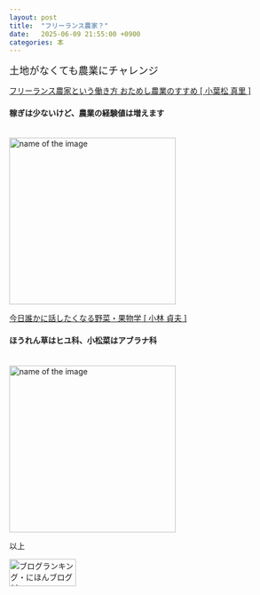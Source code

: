 ```yaml
---
layout: post
title:  "フリーランス農家？"
date:   2025-06-09 21:55:00 +0900
categories: 本
---
```



<font size="4" face="ＭＳ ゴシック">土地がなくても農業にチャレンジ</font>

<a href="https://hb.afl.rakuten.co.jp/ichiba/298dc662.e1081edd.298dc663.4277a342/?pc=https%3A%2F%2Fitem.rakuten.co.jp%2Fbook%2F18067673%2F&link_type=text&ut=eyJwYWdlIjoiaXRlbSIsInR5cGUiOiJ0ZXh0Iiwic2l6ZSI6IjI0MHgyNDAiLCJuYW0iOjEsIm5hbXAiOiJyaWdodCIsImNvbSI6MSwiY29tcCI6ImRvd24iLCJwcmljZSI6MCwiYm9yIjoxLCJjb2wiOjEsImJidG4iOjEsInByb2QiOjAsImFtcCI6ZmFsc2V9" target="_blank" rel="nofollow sponsored noopener" style="word-wrap:break-word;">フリーランス農家という働き方 おためし農業のすすめ [ 小葉松 真里 ]</a>
<h4>稼ぎは少ないけど、農業の経験値は増えます</h4><br>
<img src="https://se8move.github.io/blog/img/IMG_6109.JPG" alt="name of the image" width="300" height="auto">

<br>

<a href="https://hb.afl.rakuten.co.jp/ichiba/298dc662.e1081edd.298dc663.4277a342/?pc=https%3A%2F%2Fitem.rakuten.co.jp%2Fbook%2F18174197%2F&link_type=text&ut=eyJwYWdlIjoiaXRlbSIsInR5cGUiOiJ0ZXh0Iiwic2l6ZSI6IjI0MHgyNDAiLCJuYW0iOjEsIm5hbXAiOiJyaWdodCIsImNvbSI6MSwiY29tcCI6ImRvd24iLCJwcmljZSI6MCwiYm9yIjoxLCJjb2wiOjEsImJidG4iOjEsInByb2QiOjAsImFtcCI6ZmFsc2V9" target="_blank" rel="nofollow sponsored noopener" style="word-wrap:break-word;">今日誰かに話したくなる野菜・果物学 [ 小林 貞夫 ]</a>
<h4>ほうれん草はヒユ科、小松菜はアブラナ科</h4><br>
<img src="https://se8move.github.io/blog/img/IMG_6110.JPG" alt="name of the image" width="300" height="auto">


以上  

<a href="https://blogmura.com/ranking/in?p_cid=11125410" target="_blank"><img src="https://b.blogmura.com/banner-blogmura-portfolio.svg" width="120" height="49" border="0" alt="ブログランキング・にほんブログ村へ" /></a>
